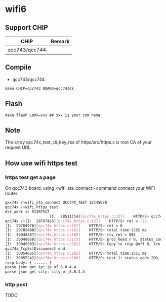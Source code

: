 # wifi6

## Support CHIP

|      CHIP        | Remark |
|:----------------:|:------:|
|qcc743/qcc744       |        |

## Compile

- qcc743/qcc744

```
make CHIP=qcc743 BOARD=qcc743dk
```

## Flash

```
make flash COMX=xxx ## xxx is your com name
```

## Note

The array qcc74x_test_cli_key_rsa of https/src/https.c is root CA of your request URL.

## How use wifi https test

### https test get a page

On qcc743 board, using <wifi_sta_connect> command connect your WiFi router

```bash
qxx74x />wifi_sta_connect QCC74X_TEST 12345678
qcc74x />wifi_https_test
dst_addr is 513B7522
                    [I:  28511714][qcc74x_https.c:127]    HTTP/S> qcc74x connect fd = 0x62fd6ae0
qcc74x />[I:  28767428][qcc74x_https.c:137]    HTTP/S> ret = -28
[I:  29784976][qcc74x_https.c:157]    HTTP/S> ret = 0
[I:  29785480][qcc74x_https.c:161]    HTTP/S> total time:1282 ms
[I:  30048487][qcc74x_https.c:169]    HTTP/S> rcv_ret = 692
[I:  30049058][qcc74x_https.c:173]    HTTP/S> proc_head_r 0, status_code 200, body_start_off 438
[I:  30049503][qcc74x_https.c:181]    HTTP/S> Copy to resp @off 0, len 254, 1st char 7B
qcc74x_TcpSslDisconnect end
[I:  30054665][qcc74x_https.c:265]    HTTP/S> total time:1551 ms
[I:  30055242][qcc74x_https.c:266]    HTTP/S> test_1: status_code 200, resp_len 254
resp body: { ...... }
parse json get ip: ip_of_8.8.4.4
parse json get city: city_of_8.8.4.4
```

### http post 

TODO

